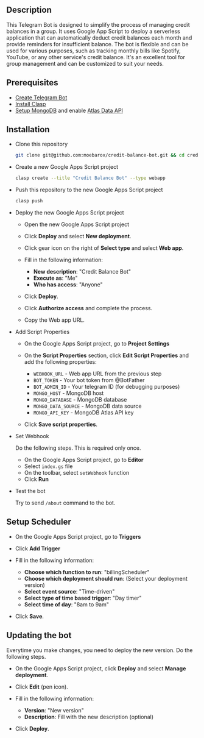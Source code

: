 ## Description

This Telegram Bot is designed to simplify the process of managing credit balances in a group. It uses Google App Script to deploy a serverless application that can automatically deduct credit balances each month and provide reminders for insufficient balance. The bot is flexible and can be used for various purposes, such as tracking monthly bills like Spotify, YouTube, or any other service's credit balance. It's an excellent tool for group management and can be customized to suit your needs.

## Prerequisites

- [Create Telegram Bot](https://telegram.me/BotFather)
- [Install Clasp](https://github.com/google/clasp)
- [Setup MongoDB](https://www.mongodb.com) and enable [Atlas Data API](https://www.mongodb.com/developer/products/atlas/atlas-data-api-introduction/)

## Installation

- Clone this repository

  ```bash
  git clone git@github.com:moebarox/credit-balance-bot.git && cd credit-balance-bot
  ```

- Create a new Google Apps Script project

  ```bash
  clasp create --title "Credit Balance Bot" --type webapp
  ```

- Push this repository to the new Google Apps Script project

  ```bash
  clasp push
  ```

- Deploy the new Google Apps Script project

  - Open the new Google Apps Script project
  - Click **Deploy** and select **New deployment**.
  - Click gear icon on the right of **Select type** and select **Web app**.
  - Fill in the following information:

    - **New description**: "Credit Balance Bot"
    - **Execute as**: "Me"
    - **Who has access**: "Anyone"

  - Click **Deploy**.
  - Click **Authorize access** and complete the process.
  - Copy the Web app URL.

- Add Script Properties

  - On the Google Apps Script project, go to **Project Settings**
  - On the **Script Properties** section, click **Edit Script Properties** and add the following properties:

    - `WEBHOOK_URL` - Web app URL from the previous step
    - `BOT_TOKEN` - Your bot token from @BotFather
    - `BOT_ADMIN_ID` - Your telegram ID (for debugging purposes)
    - `MONGO_HOST` - MongoDB host
    - `MONGO_DATABASE` - MongoDB database
    - `MONGO_DATA_SOURCE` - MongoDB data source
    - `MONGO_API_KEY` - MongoDB Atlas API key

  - Click **Save script properties**.

- Set Webhook

  Do the following steps. This is required only once.

  - On the Google Apps Script project, go to **Editor**
  - Select `index.gs` file
  - On the toolbar, select `setWebhook` function
  - Click **Run**

- Test the bot

  Try to send `/about` command to the bot.

## Setup Scheduler

- On the Google Apps Script project, go to **Triggers**
- Click **Add Trigger**
- Fill in the following information:

  - **Choose which function to run**: "billingScheduler"
  - **Choose which deployment should run**: (Select your deployment version)
  - **Select event source**: "Time-driven"
  - **Select type of time based trigger**: "Day timer"
  - **Select time of day**: "8am to 9am"

- Click **Save**.

## Updating the bot

Everytime you make changes, you need to deploy the new version. Do the following steps.

- On the Google Apps Script project, click **Deploy** and select **Manage deployment**.
- Click **Edit** (pen icon).
- Fill in the following information:

  - **Version**: "New version"
  - **Description**: Fill with the new description (optional)

- Click **Deploy**.
